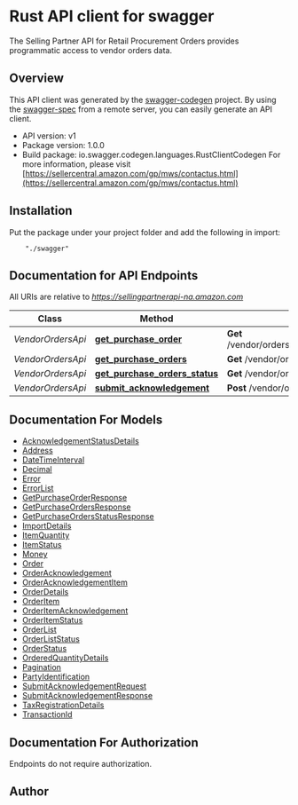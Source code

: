 # Rust API client for swagger

The Selling Partner API for Retail Procurement Orders provides programmatic access to vendor orders data.

## Overview
This API client was generated by the [swagger-codegen](https://github.com/swagger-api/swagger-codegen) project.  By using the [swagger-spec](https://github.com/swagger-api/swagger-spec) from a remote server, you can easily generate an API client.

- API version: v1
- Package version: 1.0.0
- Build package: io.swagger.codegen.languages.RustClientCodegen
For more information, please visit [https://sellercentral.amazon.com/gp/mws/contactus.html](https://sellercentral.amazon.com/gp/mws/contactus.html)

## Installation
Put the package under your project folder and add the following in import:
```
    "./swagger"
```

## Documentation for API Endpoints

All URIs are relative to *https://sellingpartnerapi-na.amazon.com*

Class | Method | HTTP request | Description
------------ | ------------- | ------------- | -------------
*VendorOrdersApi* | [**get_purchase_order**](docs/VendorOrdersApi.md#get_purchase_order) | **Get** /vendor/orders/v1/purchaseOrders/{purchaseOrderNumber} | 
*VendorOrdersApi* | [**get_purchase_orders**](docs/VendorOrdersApi.md#get_purchase_orders) | **Get** /vendor/orders/v1/purchaseOrders | 
*VendorOrdersApi* | [**get_purchase_orders_status**](docs/VendorOrdersApi.md#get_purchase_orders_status) | **Get** /vendor/orders/v1/purchaseOrdersStatus | 
*VendorOrdersApi* | [**submit_acknowledgement**](docs/VendorOrdersApi.md#submit_acknowledgement) | **Post** /vendor/orders/v1/acknowledgements | 


## Documentation For Models

 - [AcknowledgementStatusDetails](docs/AcknowledgementStatusDetails.md)
 - [Address](docs/Address.md)
 - [DateTimeInterval](docs/DateTimeInterval.md)
 - [Decimal](docs/Decimal.md)
 - [Error](docs/Error.md)
 - [ErrorList](docs/ErrorList.md)
 - [GetPurchaseOrderResponse](docs/GetPurchaseOrderResponse.md)
 - [GetPurchaseOrdersResponse](docs/GetPurchaseOrdersResponse.md)
 - [GetPurchaseOrdersStatusResponse](docs/GetPurchaseOrdersStatusResponse.md)
 - [ImportDetails](docs/ImportDetails.md)
 - [ItemQuantity](docs/ItemQuantity.md)
 - [ItemStatus](docs/ItemStatus.md)
 - [Money](docs/Money.md)
 - [Order](docs/Order.md)
 - [OrderAcknowledgement](docs/OrderAcknowledgement.md)
 - [OrderAcknowledgementItem](docs/OrderAcknowledgementItem.md)
 - [OrderDetails](docs/OrderDetails.md)
 - [OrderItem](docs/OrderItem.md)
 - [OrderItemAcknowledgement](docs/OrderItemAcknowledgement.md)
 - [OrderItemStatus](docs/OrderItemStatus.md)
 - [OrderList](docs/OrderList.md)
 - [OrderListStatus](docs/OrderListStatus.md)
 - [OrderStatus](docs/OrderStatus.md)
 - [OrderedQuantityDetails](docs/OrderedQuantityDetails.md)
 - [Pagination](docs/Pagination.md)
 - [PartyIdentification](docs/PartyIdentification.md)
 - [SubmitAcknowledgementRequest](docs/SubmitAcknowledgementRequest.md)
 - [SubmitAcknowledgementResponse](docs/SubmitAcknowledgementResponse.md)
 - [TaxRegistrationDetails](docs/TaxRegistrationDetails.md)
 - [TransactionId](docs/TransactionId.md)


## Documentation For Authorization
 Endpoints do not require authorization.


## Author



